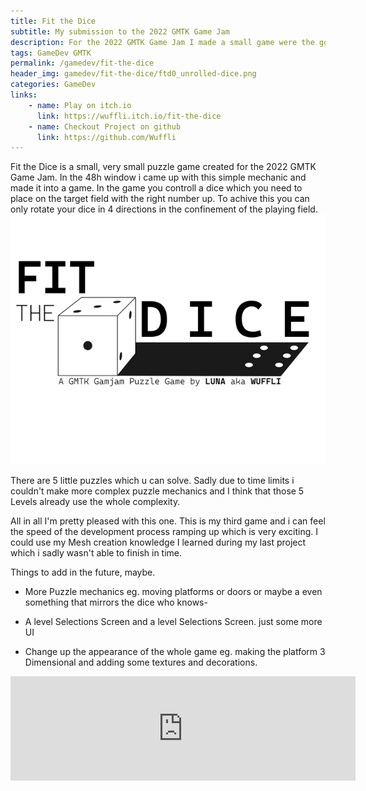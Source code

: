 ```yaml
---
title: Fit the Dice
subtitle: My submission to the 2022 GMTK Game Jam
description: For the 2022 GMTK Game Jam I made a small game were the goal is to place the dice in the correct spot.
tags: GameDev GMTK
permalink: /gamedev/fit-the-dice
header_img: gamedev/fit-the-dice/ftd0_unrolled-dice.png
categories: GameDev
links: 
    - name: Play on itch.io
      link: https://wuffli.itch.io/fit-the-dice
    - name: Checkout Project on github
      link: https://github.com/Wuffli
---
```



Fit the Dice is a small, very small puzzle game created for the 2022 GMTK Game Jam. In the 48h window i came up with this simple mechanic and made it into a game. In the game you controll a dice which you need to place on the target field with the right number up. To achive this you can only rotate your dice in 4 directions in the confinement of the playing field.
![Fit The Dice Cover Image](/assets/images/gamedev/fit-the-dice/ftd1_coverimage.png)

There are 5 little puzzles which u can solve. Sadly due to time limits i couldn't make more complex puzzle mechanics and I think that those 5 Levels already use the whole complexity. 

All in all I'm pretty pleased with this one. This is my third game and i can feel the speed of the development process ramping up which is very exciting. I could use my Mesh creation knowledge I learned during my last project which i sadly wasn't able to finish in time.

Things to add in the future, maybe.

- More Puzzle mechanics eg. moving platforms or doors or maybe a even something that mirrors the dice who knows-

- A level Selections Screen and a level Selections Screen. just some more UI

- Change up the appearance of the whole game eg. making the platform 3 Dimensional and adding some textures and decorations.


<iframe width="552" height="167" frameborder="0" src="https://itch.io/embed/1621611"><a href="https://wuffli.itch.io/fit-the-dice">Fit the Dice by Wuffli</a></iframe>
